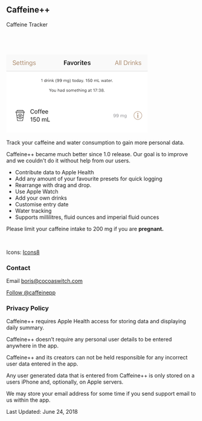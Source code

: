 <h2 class="appName">Caffeine++</h2>
<p class="hero">Caffeine Tracker</p>

<a href="https://geo.itunes.apple.com/us/app/caffeine++/id983386737?mt=8&at=1010l4GJ" style="display:inline-block;overflow:hidden;background:url(https://linkmaker.itunes.apple.com/images/badges/en-us/badge_appstore-lrg.svg) no-repeat;width:165px;height:40px;" class="badge"></a>

<img src="/images/caffeine++-original.png" srcset="/images/caffeine++-original_2x.png 2x" alt="app screenshot with text 1 drink (99 mg) today 150 ml water with a button to add new copy under" style="width: 375px; height: 208px;">
				
<p>
	Track your caffeine and water consumption to gain more personal data.
</p>

<p>
	Caffeine++ became much better since 1.0 release. 
	Our goal is to improve and we couldn't do it without help from our users.
</p>

<ul>
	<li>Contribute data to Apple Health</li>
	<li>Add any amount of your favourite presets for quick logging</li>
	<li>Rearrange with drag and drop.</li>
	<li>Use Apple Watch</li>
	<li>Add your own drinks</li>
	<li>Customise entry date</li>
	<li>Water tracking</li>
	<li>Supports millilitres, fluid ounces and imperial fluid ounces</li>
</ul>

<p>
	Please limit your caffeine intake to 200 mg if you are <b>pregnant.</b>
</p>
<br>

<p>Icons: <a href="http://icons8.com">Icons8</a></p>

<h3 id="support">Contact</h3>
<p>Email <a href="mailto:boris@cocoaswitch.com">boris@cocoaswitch.com</a></p>

<a href="https://twitter.com/caffeinepp">Follow @caffeinepp</a>    

<h3 id="policy">Privacy Policy</h3>
<p>
Caffeine++ requires Apple Health access for 
storing data and displaying daily summary. 
</p>
<p>
Caffeine++ doesn’t require any personal user details to be entered anywhere in the app.
</p> 
<p>
Caffeine++ and its creators can not be held responsible for any 
incorrect user data entered in the app.
</p>
<p>
Any user generated data that is entered from Caffeine++ is 
only stored on a users iPhone and, optionally, on Apple servers.
</p>
<p>
We may store your email address for some time if you send 
support email to us within the app.
</p>
<p>
Last Updated: June 24, 2018
</p>
